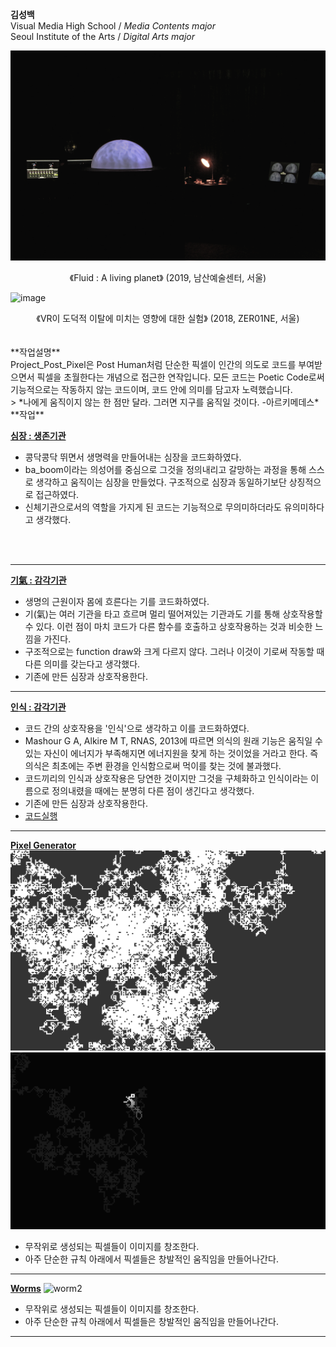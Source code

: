 **김성백**<br>
 Visual Media High School / *Media Contents major* <br>
 Seoul Institute of the Arts / *Digital Arts major*

![image](./planet_img.jpg/)
<center>《Fluid : A living planet》 (2019, 남산예술센터, 서울)</center>

![image](./vr_exhibit.jpg/)
<center>《VR이 도덕적 이탈에 미치는 영향에 대한 실험》 (2018, ZER01NE, 서울)</center>

<br>
<br>
 **작업설명** <br>
 Project_Post_Pixel은 Post Human처럼 단순한 픽셀이 인간의 의도로 코드를 부여받으면서 픽셀을 초월한다는 개념으로 접근한 연작입니다.
 모든 코드는 Poetic Code로써 기능적으로는 작동하지 않는 코드이며, 코드 안에 의미를 담고자 노력했습니다.
 <br>
 > *나에게 움직이지 않는 한 점만 달라. 그러면 지구를 움직일 것이다. -아르키메데스*

<br>
 **작업**

**[심장 : 생존기관](./PPP_Heart.md/)**
 * 콩닥콩닥 뛰면서 생명력을 만들어내는 심장을 코드화하였다.
 * ba_boom이라는 의성어를 중심으로 그것을 정의내리고 갈망하는 과정을 통해 스스로 생각하고 움직이는 심장을 만들었다. 구조적으로 심장과 동일하기보단 상징적으로 접근하였다.
 * 신체기관으로서의 역할을 가지게 된 코드는 기능적으로 무의미하더라도 유의미하다고 생각했다.
 <br>
 <br>

 ---
**[기氣 : 감각기관](./PPP_Ki.md/)**
 * 생명의 근원이자 몸에 흐른다는 기를 코드화하였다.
 * 기(氣)는 여러 기관을 타고 흐르며 멀리 떨어져있는 기관과도 기를 통해 상호작용할 수 있다. 이런 점이 마치 코드가 다른 함수를 호출하고 상호작용하는 것과 비슷한 느낌을 가진다.
 * 구조적으로는 function draw와 크게 다르지 않다. 그러나 이것이 기로써 작동할 때 다른 의미를 갖는다고 생각했다.
 * 기존에 만든 심장과 상호작용한다.

 ---
**[인식 : 감각기관](./PPP_Perception.md/)**
 * 코드 간의 상호작용을 '인식'으로 생각하고 이를 코드화하였다.
 * Mashour G A, Alkire M T, RNAS, 2013에 따르면 의식의 원래 기능은 움직일 수 있는 자신이 에너지가 부족해지면 에너지원을 찾게 하는 것이었을 거라고 한다. 즉 의식은 최초에는 주변 환경을 인식함으로써 먹이를 찾는 것에 불과했다.
 * 코드끼리의 인식과 상호작용은 당연한 것이지만 그것을 구체화하고 인식이라는 이름으로 정의내렸을 때에는 분명히 다른 점이 생긴다고 생각했다.
 * 기존에 만든 심장과 상호작용한다.
 * [코드실행](./PPP_Perception/)

 ---
 **[Pixel Generator](./pixelGenerator/)**
 ![pixelgen](./pixelgenerator.png/)
 ![pixelgen2](./pixelgenerator.gif/)
  * 무작위로 생성되는 픽셀들이 이미지를 창조한다.
  * 아주 단순한 규칙 아래에서 픽셀들은 창발적인 움직임을 만들어나간다.

---
**[Worms](./snake/)**
 ![worm2](./snake.gif/)
  * 무작위로 생성되는 픽셀들이 이미지를 창조한다.
  * 아주 단순한 규칙 아래에서 픽셀들은 창발적인 움직임을 만들어나간다.
---
<!--
 ## Work
  * [예시 작업](./example/)
  * 여러분의 작업을 p5 기반으로 만들고 링크를 걸 수 있습니다.
  * 다음처럼 이미지를 추가할 수도 있습니다.

  ![예시 이미지](./example_img.png) -->
